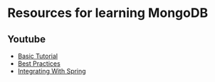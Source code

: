 # Resources for learning MongoDB

## Youtube
- [Basic Tutorial](https://www.youtube.com/playlist?list=PL4cUxeGkcC9h77dJ-QJlwGlZlTd4ecZOA)
- [Best Practices](https://www.youtube.com/watch?v=leNCfU5SYR8)
- [Integrating With Spring](https://www.youtube.com/watch?v=ssj0CGxv60k)
